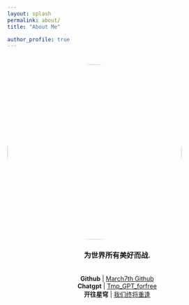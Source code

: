 ```yaml
---
layout: splash
permalink: about/
title: "About Me"

author_profile: true
---
```

<div style="padding-top:1.5em;"> 
    <img src="https://avatars.githubusercontent.com/u/124686994?v=4" width="400px" class="align-center" style="border-radius: 50%;"/>
</div>

<div style="text-align:center">

<h3>为世界所有美好而战.</h3>
<br>
<span><strong>Github</strong> | <a href="https://github.com/Sumalene">March7th Github</a></span><br>
<span><strong>Chatgpt</strong> | <a href="https://p.v50.ltd/#/chat/1002">Tmp_GPT_forfree</a></span><br>
<span><strong>开往星穹</strong> | <a href="https://travellings.cn/go.html">我们终将重逢</a></span>

</div>
